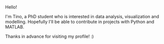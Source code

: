 Hello!

I'm Tino, a PhD student who is interested in data analysis, visualization and modelling.
Hopefully I'll be able to contribute in projects with Python and MATLAB.

Thanks in advance for visiting my profile! :)

<!---
TinoDer/TinoDer is a ✨ special ✨ repository because its `README.md` (this file) appears on your GitHub profile.
You can click the Preview link to take a look at your changes.
--->
